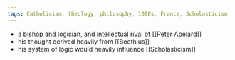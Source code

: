 ```yaml
---
tags: Catholicism, theology, philosophy, 1000s, France, Scholasticism
---
```


- a bishop and logician, and intellectual rival of [[Peter Abelard]]
- his thought derived heavily from [[Boethius]]
- his system of logic would heavily influence [[Scholasticism]]